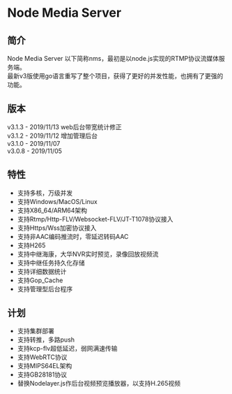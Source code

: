 # Node Media Server
## 简介
Node Media Server 以下简称nms，最初是以node.js实现的RTMP协议流媒体服务端。  
最新v3版使用go语言重写了整个项目，获得了更好的并发性能，也拥有了更强的功能。

## 版本
v3.1.3 - 2019/11/13 web后台带宽统计修正    
v3.1.2 - 2019/11/12 增加管理后台  
v3.1.0 - 2019/11/07  
v3.0.8 - 2019/11/05

## 特性
* 支持多核，万级并发
* 支持Windows/MacOS/Linux 
* 支持X86_64/ARM64架构
* 支持Rtmp/Http-FLV/Websocket-FLV/JT-T1078协议接入
* 支持Https/Wss加密协议接入
* 支持非AAC编码推流时，零延迟转码AAC
* 支持H265
* 支持中继海康，大华NVR实时预览，录像回放视频流
* 支持中继任务持久化存储
* 支持详细数据统计
* 支持Gop_Cache
* 支持管理型后台程序

## 计划
* 支持集群部署
* 支持转推，多路push
* 支持kcp-flv超低延迟，弱网满速传输
* 支持WebRTC协议
* 支持MIPS64EL架构
* 支持GB28181协议
* 替换Nodelayer.js作后台视频预览播放器，以支持H.265视频
